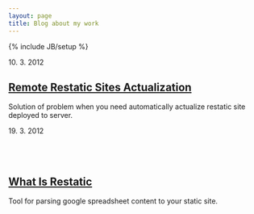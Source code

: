 ```yaml
---
layout: page
title: Blog about my work
---
```

{% include JB/setup %}

<div class="article">
	<div class="date">
		<span>10. 3. 2012</span>
	</div>
	<h2><a href="/posts/2012/03/19/remote-restatic-sites-actualization">Remote Restatic Sites Actualization</a></h2>
	<p>Solution of problem when you need automatically actualize restatic site deployed to server.</p>
</div>

<div class="article">
	<div class="date">
        <span>19. 3. 2012</span>
	</div>
	<h2><br><br><a href="/posts/2012/03/10/what-is-restatic">What Is Restatic</a></h2>
	<p>Tool for parsing google spreadsheet content to your static site.</p>
</div>